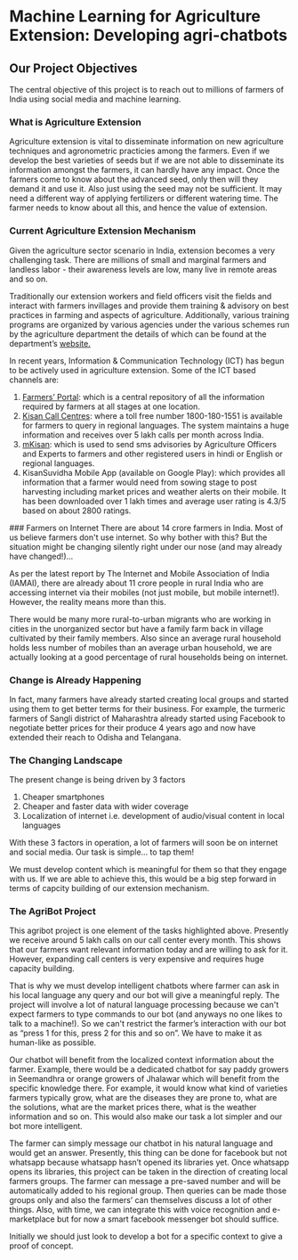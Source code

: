 # Machine Learning for Agriculture Extension: Developing agri-chatbots 
## Our Project Objectives

The central objective of this project is to reach out to millions of farmers of India using social media and machine learning.

### What is Agriculture Extension
Agriculture extension is vital to disseminate information on new agriculture techniques and agronometric practicies among the farmers. Even if we develop the best varieties of seeds but if we are not able to disseminate its information amongst the farmers, it can hardly have any impact. Once the farmers come to know about the advanced seed, only then will they demand it and use it. Also just using the seed may not be sufficient. It may need a different way of applying fertilizers or different watering time. The farmer needs to know about all this, and hence the value of extension.

### Current Agriculture Extension Mechanism
Given the agriculture sector scenario in India, extension becomes a very challenging task. There are millions of small and marginal farmers and landless labor - their awareness levels are low, many live in remote areas and so on. 

Traditionally our extension workers and field officers visit the fields and interact with farmers invillages and provide them training & advisory on best practices in farming and aspects of agriculture. Additionally, various training programs are organized by various agencies under the various schemes run by the agriculture department the details of which can be found at the department’s <a href="http://agricoop.nic.in">website.</a>

In recent years, Information & Communication Technology (ICT) has begun to be actively used in agriculture extension. Some of the ICT based channels are:
<ol>
<li><a href="http://www.farmer.gov.in">Farmers’ Portal</a>: which is a central repository of all the information required by farmers at all stages at one location. </li>

<li><a href="http://mkisan.gov.in/KCC/KCCDashboard.aspx">Kisan Call Centres</a>: where a toll free number 1800-180-1551 is available for farmers to query in regional languages. The system maintains a huge information and receives over 5 lakh calls per month across India. </li>

<li><a href="www.mkisan.gov.in">mKisan</a>: which is used to send sms advisories by Agriculture Officers and Experts to farmers and other registered users in hindi or English or regional languages.</li> 

<li>KisanSuvidha Mobile App (available on Google Play): which provides all information that a farmer would need from sowing stage to post harvesting including market prices and weather alerts on their mobile. It has been downloaded over 1 lakh times and average user rating is 4.3/5 based on about 2800 ratings.</li>  
</ol>
### Farmers on Internet
There are about 14 crore farmers in India. Most of us believe farmers don't use internet. So why bother with this? But the situation might be changing silently right under our nose (and may already have changed!)... 

As per the latest report by The Internet and Mobile Association of India (IAMAI), there are already about 11 crore people in rural India who are accessing internet via their mobiles (not just mobile, but mobile internet!). However, the reality means more than this.

There would be many more rural-to-urban migrants who are working in cities in the unorganized sector but have a family farm back in village cultivated by their family members. Also since an average rural household holds less number of mobiles than an average urban household, we are actually looking at a good percentage of rural households being on internet. 

### Change is Already Happening


In fact, many farmers have already started creating local groups and started using them to get better terms for their business. For example, the turmeric farmers of Sangli district of Maharashtra already started using Facebook to negotiate better prices for their produce 4 years ago and now have extended their reach to Odisha and Telangana.

### The Changing Landscape

The present change is being driven by 3 factors 

<ol>
<li>Cheaper smartphones</li>
<li>Cheaper and faster data with wider coverage</li>
<li>Localization of internet i.e. development of audio/visual content in local languages</li>
</ol>

With these 3 factors in operation, a lot of farmers will soon be on internet and social media. Our task is simple... to tap them! 


We must develop content which is meaningful for them so that they engage with us. If we are able to achieve this, this would be a big step forward in terms of capcity building of our extension mechanism.

### The AgriBot Project
This agribot project is one element of the tasks highlighted above. Presently we receive around 5 lakh calls on our call center every month. This shows that our farmers want relevant information today and are willing to ask for it. However, expanding call centers is very expensive and requires huge capacity building. 

That is why we must develop intelligent chatbots where farmer can ask in his local language any query and our bot will give a meaningful reply. The project will involve a lot of natural language processing because we can't expect farmers to type commands to our bot (and anyways no one likes to talk to a machine!). So we can't restrict the farmer’s interaction with our bot as “press 1 for this, press 2 for this and so on”. We have to make it as human-like as possible.

Our chatbot will benefit from the localized context information about the farmer. Example, there would be a dedicated chatbot for say paddy growers in Seemandhra or orange growers of Jhalawar which will benefit from the specific knowledge there. For example, it would know what kind of varieties farmers typically grow, what are the diseases they are prone to, what are the solutions, what are the market prices there, what is the weather information and so on. This would also make our task a lot simpler and our bot more intelligent.

The farmer can simply message our chatbot in his natural language and would get an answer. Presently, this thing can be done for facebook but not whatsapp because whatsapp hasn’t opened its libraries yet. Once whatsapp opens its libraries, this project can be taken in the direction of creating local farmers groups. The farmer can message a pre-saved number and will be automatically added to his regional group. Then queries can be made those groups only and also the farmers’ can themselves discuss a lot of other things. Also, with time, we can integrate this with voice recognition and e-marketplace but for now a smart facebook messenger bot should suffice.

Initially we should just look to develop a bot for a specific context to give a proof of concept.
